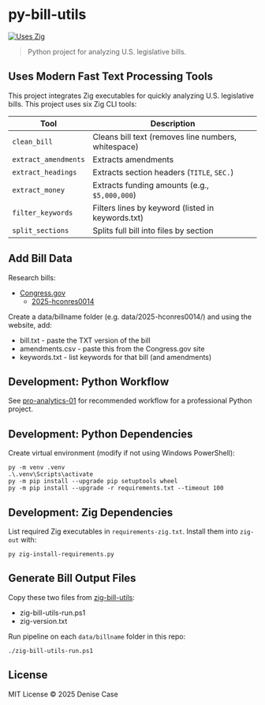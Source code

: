 # py-bill-utils

[![Uses Zig](https://img.shields.io/badge/Built%20with-Zig-ec912d?logo=zig&logoColor=white&style=flat-square)](https://ziglang.org)

> Python project for analyzing U.S. legislative bills. 

## Uses Modern Fast Text Processing Tools

This project integrates Zig executables for quickly analyzing U.S. legislative bills. 
This project uses six Zig CLI tools:

| Tool                | Description                                           |
|---------------------|-------------------------------------------------------|
| `clean_bill`        | Cleans bill text (removes line numbers, whitespace)   |
| `extract_amendments`| Extracts amendments                                   |
| `extract_headings`  | Extracts section headers (`TITLE`, `SEC.`)            |
| `extract_money`     | Extracts funding amounts (e.g., `$5,000,000`)         |
| `filter_keywords`   | Filters lines by keyword (listed in keywords.txt)     |
| `split_sections`    | Splits full bill into files by section    

## Add Bill Data

Research bills:

- [Congress.gov](https://www.congress.gov/)
  - [2025-hconres0014](https://www.congress.gov/bill/119th-congress/house-concurrent-resolution/14)

Create a data/billname folder (e.g. data/2025-hconres0014/) and using the website, add:
  - bill.txt - paste the TXT version of the bill
  - amendments.csv - paste this from the Congress.gov site
  - keywords.txt - list keywords for that bill (and amendments)

## Development: Python Workflow

See [pro-analytics-01](https://github.com/denisecase/pro-analytics-01/) for recommended workflow for a professional Python project.

## Development: Python Dependencies

Create virtual environment (modify if not using Windows PowerShell):

```shell
py -m venv .venv
.\.venv\Scripts\activate
py -m pip install --upgrade pip setuptools wheel
py -m pip install --upgrade -r requirements.txt --timeout 100
```

## Development: Zig Dependencies

List required Zig executables in `requirements-zig.txt`. Install them into `zig-out` with:

```shell
py zig-install-requirements.py
```

## Generate Bill Output Files

Copy these two files from [zig-bill-utils](https://github.com/denisecase/zig-bill-utils):
- zig-bill-utils-run.ps1
- zig-version.txt


Run pipeline on each `data/billname` folder in this repo:

```pwsh
./zig-bill-utils-run.ps1
```


## License

MIT License © 2025 Denise Case

